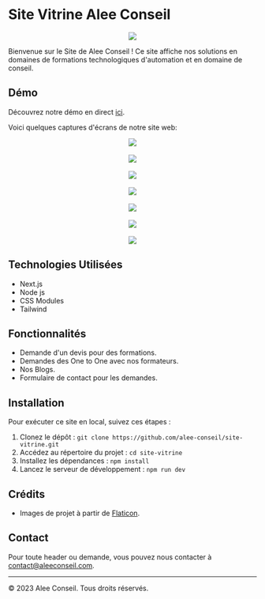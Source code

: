 # Site Vitrine Alee Conseil 

<div align="center"><img src="https://i.ibb.co/XXT3608/logo.png" /></div>

Bienvenue sur le Site de Alee Conseil ! Ce site affiche nos solutions en domaines de formations technologiques d'automation et en domaine de conseil.

## Démo
Découvrez notre démo en direct [ici](https://www.aleeconseil.com).

Voici quelques captures d'écrans de notre site web:
<div align="center"><img src="https://i.ibb.co/YQCy3XJ/image.png" /></div>
<br/>
<div align="center"><img src="https://i.ibb.co/qpkyKms/image.png" /></div>
<br/>
<div align="center"><img src="https://i.ibb.co/ThqVb6s/image.png" /></div>
<br/>
<div align="center"><img src="https://i.ibb.co/b73pb81/image.png" /></div>
<br/>
<div align="center"><img src="https://i.ibb.co/RSbVwgM/image.png" /></div>
<br/>
<div align="center"><img src="https://i.ibb.co/f24NhqX/image.png" /></div>
<br/>
<div align="center"><img src="https://i.ibb.co/r3ttXTz/image.png" /></div>

## Technologies Utilisées
- Next.js
- Node js
- CSS Modules
- Tailwind

## Fonctionnalités
- Demande d'un devis pour des formations.
- Demandes des One to One avec nos formateurs.
- Nos Blogs.
- Formulaire de contact pour les demandes.

## Installation
Pour exécuter ce site en local, suivez ces étapes :

1. Clonez le dépôt : `git clone https://github.com/alee-conseil/site-vitrine.git`
2. Accédez au répertoire du projet : `cd site-vitrine`
3. Installez les dépendances : `npm install`
4. Lancez le serveur de développement : `npm run dev`

## Crédits
- Images de projet à partir de [Flaticon](https://www.flaticon.com).

## Contact

Pour toute header ou demande, vous pouvez nous contacter à contact@aleeconseil.com.

---

© 2023 Alee Conseil. Tous droits réservés.
